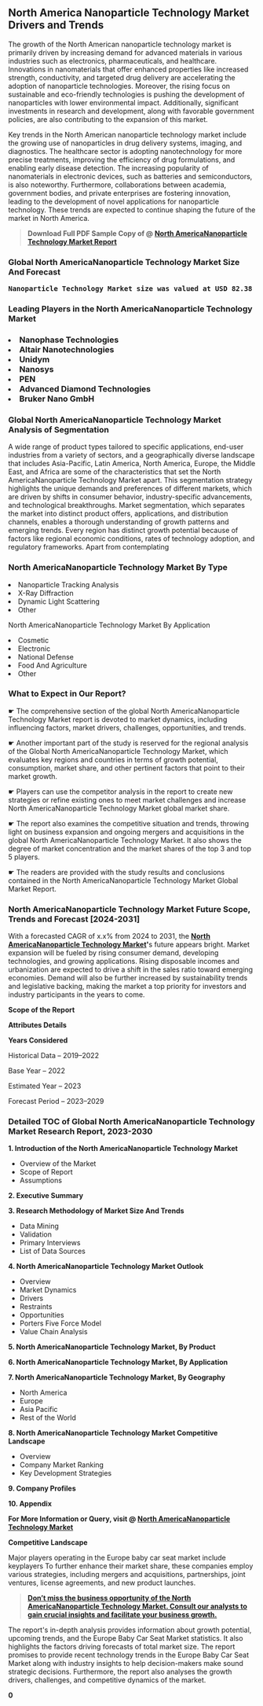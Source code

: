 <p> <h2>North America Nanoparticle Technology Market Drivers and Trends</h2><p>The growth of the North American nanoparticle technology market is primarily driven by increasing demand for advanced materials in various industries such as electronics, pharmaceuticals, and healthcare. Innovations in nanomaterials that offer enhanced properties like increased strength, conductivity, and targeted drug delivery are accelerating the adoption of nanoparticle technologies. Moreover, the rising focus on sustainable and eco-friendly technologies is pushing the development of nanoparticles with lower environmental impact. Additionally, significant investments in research and development, along with favorable government policies, are also contributing to the expansion of this market.</p><p>Key trends in the North American nanoparticle technology market include the growing use of nanoparticles in drug delivery systems, imaging, and diagnostics. The healthcare sector is adopting nanotechnology for more precise treatments, improving the efficiency of drug formulations, and enabling early disease detection. The increasing popularity of nanomaterials in electronic devices, such as batteries and semiconductors, is also noteworthy. Furthermore, collaborations between academia, government bodies, and private enterprises are fostering innovation, leading to the development of novel applications for nanoparticle technology. These trends are expected to continue shaping the future of the market in North America.</p></p><blockquote id="" class=""><strong>Download Full PDF Sample Copy of @&nbsp;<a href="https://www.verifiedmarketreports.com/download-sample/?rid=405224&utm_source=GitHub-Jan&utm_medium=251" target="_blank">North AmericaNanoparticle Technology Market Report</a>&nbsp;&nbsp;</strong></blockquote><h3 id="" class=""><strong>Global&nbsp;North AmericaNanoparticle Technology Market Size And Forecast</strong></h3><pre class="reader-text-block__code-block"><strong>Nanoparticle Technology Market size was valued at USD 82.38 Billion in 2022 and is projected to reach USD 189.37 Billion by 2030, growing at a CAGR of 15.2% from 2024 to 2030.</strong></pre><h3 id="" class="">Leading Players in the&nbsp;North AmericaNanoparticle Technology Market</h3><h3 class=""></Li><Li>Nanophase Technologies</Li><Li> Altair Nanotechnologies</Li><Li> Unidym</Li><Li> Nanosys</Li><Li> PEN</Li><Li> Advanced Diamond Technologies</Li><Li> Bruker Nano GmbH</h3><h3 id="" class="">Global&nbsp;North AmericaNanoparticle Technology Market Analysis of Segmentation</h3><p id="" class="">A wide range of product types tailored to specific applications, end-user industries from a variety of sectors, and a geographically diverse landscape that includes Asia-Pacific, Latin America, North America, Europe, the Middle East, and Africa are some of the characteristics that set the North AmericaNanoparticle Technology Market apart. This segmentation strategy highlights the unique demands and preferences of different markets, which are driven by shifts in consumer behavior, industry-specific advancements, and technological breakthroughs. Market segmentation, which separates the market into distinct product offers, applications, and distribution channels, enables a thorough understanding of growth patterns and emerging trends. Every region has distinct growth potential because of factors like regional economic conditions, rates of technology adoption, and regulatory frameworks. Apart from contemplating</p><h3 id="" class="">North AmericaNanoparticle Technology Market&nbsp;By Type</h3><p></Li><Li>Nanoparticle Tracking Analysis</Li><Li> X-Ray Diffraction</Li><Li> Dynamic Light Scattering</Li><Li> Other</p><div class="" data-test-id=""><p>North AmericaNanoparticle Technology Market&nbsp;By Application</p></div><p class=""></Li><Li>Cosmetic</Li><Li> Electronic</Li><Li> National Defense</Li><Li> Food And Agriculture</Li><Li> Other</p><div class="" data-test-id=""><h3><span class="">What to Expect in Our Report?</span></h3></div><div class="" data-test-id=""><p><span class="">☛ The comprehensive section of the global North AmericaNanoparticle Technology Market report is devoted to market dynamics, including influencing factors, market drivers, challenges, opportunities, and trends.</span></p></div><div class="" data-test-id=""><p><span class="">☛ Another important part of the study is reserved for the regional analysis of the Global North AmericaNanoparticle Technology Market, which evaluates key regions and countries in terms of growth potential, consumption, market share, and other pertinent factors that point to their market growth.</span></p></div><div class="" data-test-id=""><p><span class="">☛ Players can use the competitor analysis in the report to create new strategies or refine existing ones to meet market challenges and increase North AmericaNanoparticle Technology Market global market share.</span></p></div><div class="" data-test-id=""><p><span class="">☛ The report also examines the competitive situation and trends, throwing light on business expansion and ongoing mergers and acquisitions in the global North AmericaNanoparticle Technology Market. It also shows the degree of market concentration and the market shares of the top 3 and top 5 players.</span></p></div><div class="" data-test-id=""><p><span class="">☛ The readers are provided with the study results and conclusions contained in the North AmericaNanoparticle Technology Market Global Market Report.</span></p></div><div class="" data-test-id=""><h3><span class="">North AmericaNanoparticle Technology Market Future Scope, Trends and Forecast [2024-2031]</span></h3></div><div class="" data-test-id=""><p><span class="">With a forecasted CAGR of x.x% from 2024 to 2031, the <strong><a href="https://www.verifiedmarketreports.com/download-sample/?rid=405224&utm_source=GitHub-Jan&utm_medium=251" target="_blank">North AmericaNanoparticle Technology Market</a>'</strong>s future appears bright. Market expansion will be fueled by rising consumer demand, developing technologies, and growing applications. Rising disposable incomes and urbanization are expected to drive a shift in the sales ratio toward emerging economies. Demand will also be further increased by sustainability trends and legislative backing, making the market a top priority for investors and industry participants in the years to come.</span></p><p id="ember66" class="ember-view reader-text-block__paragraph"><strong>Scope of the Report</strong></p><p id="ember67" class="ember-view reader-text-block__paragraph"><strong>Attributes Details</strong></p><p id="ember68" class="ember-view reader-text-block__paragraph"><strong>Years Considered</strong></p><p id="ember69" class="ember-view reader-text-block__paragraph">Historical Data &ndash; 2019&ndash;2022</p><p id="ember70" class="ember-view reader-text-block__paragraph">Base Year &ndash; 2022</p><p id="ember71" class="ember-view reader-text-block__paragraph">Estimated Year &ndash; 2023</p><p id="ember72" class="ember-view reader-text-block__paragraph">Forecast Period &ndash; 2023&ndash;2029</p></div><h3 id="" class="">Detailed TOC of Global North AmericaNanoparticle Technology Market Research Report, 2023-2030</h3><p id="" class=""><strong>1. Introduction of the North AmericaNanoparticle Technology Market</strong></p><ul><li>Overview of the Market</li><li>Scope of Report</li><li>Assumptions</li></ul><p id="" class=""><strong>2. Executive Summary</strong></p><p id="" class=""><strong>3. Research Methodology of Market Size And Trends</strong></p><ul><li>Data Mining</li><li>Validation</li><li>Primary Interviews</li><li>List of Data Sources</li></ul><p id="" class=""><strong>4. North AmericaNanoparticle Technology Market Outlook</strong></p><ul><li>Overview</li><li>Market Dynamics</li><li>Drivers</li><li>Restraints</li><li>Opportunities</li><li>Porters Five Force Model</li><li>Value Chain Analysis</li></ul><p id="" class=""><strong>5. North AmericaNanoparticle Technology Market, By Product</strong></p><p id="" class=""><strong>6. North AmericaNanoparticle Technology Market, By Application</strong></p><p id="" class=""><strong>7. North AmericaNanoparticle Technology Market, By Geography</strong></p><ul><li>North America</li><li>Europe</li><li>Asia Pacific</li><li>Rest of the World</li></ul><p id="" class=""><strong>8. North AmericaNanoparticle Technology Market Competitive Landscape</strong></p><ul><li>Overview</li><li>Company Market Ranking</li><li>Key Development Strategies</li></ul><p id="" class=""><strong>9. Company Profiles</strong></p><p id="" class=""><strong>10. Appendix</strong></p><p><strong>For More Information or Query, visit&nbsp;@ <a href="https://www.verifiedmarketreports.com/product/nanoparticle-technology-market/" target="_blank">North AmericaNanoparticle Technology Market</a></strong></p><p id="ember61" class="ember-view reader-text-block__paragraph"><strong>Competitive Landscape</strong></p><p id="ember62" class="ember-view reader-text-block__paragraph">Major players operating in the Europe baby car seat market include keyplayers To further enhance their market share, these companies employ various strategies, including mergers and acquisitions, partnerships, joint ventures, license agreements, and new product launches.</p><blockquote id="ember63" class="ember-view reader-text-block__blockquote"><strong><a href="https://www.verifiedmarketreports.com/download-sample/?rid=405224&utm_source=GitHub-Jan&utm_medium=251" target="_blank">Don&rsquo;t miss the business opportunity of the North AmericaNanoparticle Technology Market. Consult our analysts to gain crucial insights and facilitate your business growth.</a></strong></blockquote><p id="ember64" class="ember-view reader-text-block__paragraph">The report's in-depth analysis provides information about growth potential, upcoming trends, and the Europe Baby Car Seat Market statistics. It also highlights the factors driving forecasts of total market size. The report promises to provide recent technology trends in the Europe Baby Car Seat Market along with industry insights to help decision-makers make sound strategic decisions. Furthermore, the report also analyses the growth drivers, challenges, and competitive dynamics of the market.</p><p class="ember-view reader-text-block__paragraph"><strong>0</strong></p>
